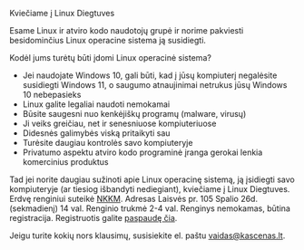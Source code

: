Kviečiame į Linux Diegtuves

Esame Linux ir atviro kodo naudotojų grupė ir norime pakviesti besidominčius Linux operacine sistema ją susidiegti.

Kodėl jums turėtų būti įdomi Linux operacinė sistema?
- Jei naudojate Windows 10, gali būti, kad į jūsų kompiuterį negalėsite susidiegti Windows 11, o saugumo atnaujinimai netrukus jūsų Windows 10 nebepasieks
- Linux galite legaliai naudoti nemokamai
- Būsite saugesni nuo kenkėjiškų programų (malware, virusų)
- Ji veiks greičiau, net ir senesniuose kompiuteriuose
- Didesnės galimybės viską pritaikyti sau
- Turėsite daugiau kontrolės savo kompiuteryje
- Privatumo aspektu atviro kodo programinė įranga gerokai lenkia komercinius produktus

Tad jei norite daugiau sužinoti apie Linux operacinę sistemą, ją įsidiegti savo kompiuteryje (ar tiesiog išbandyti nediegiant), kviečiame į Linux Diegtuves. Erdvę renginiui suteikė [NKKM](https://kompiuteriumokykla.lt/). Adresas Laisvės pr. 105 Spalio 26d. (sekmadienį) 14 val. Renginio trukmė 2-4 val. Renginys nemokamas, būtina registracija. Registruotis galite [paspaudę čia](https://docs.google.com/forms/d/e/1FAIpQLSdJoJxZoIIf1TpmbQ24hQC9Ew3tO0mvNcPzBIG4KwO5QYvBSQ/viewform).

Jeigu turite kokių nors klausimų, susisiekite el. paštu vaidas@kascenas.lt.
